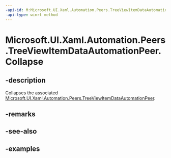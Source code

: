 ```yaml
---
-api-id: M:Microsoft.UI.Xaml.Automation.Peers.TreeViewItemDataAutomationPeer.Collapse
-api-type: winrt method
---
```


# Microsoft.UI.Xaml.Automation.Peers.TreeViewItemDataAutomationPeer.Collapse

<!--
public void Collapse ();
-->

## -description

Collapses the associated [Microsoft.UI.Xaml.Automation.Peers.TreeViewItemDataAutomationPeer](treeviewitemdataautomationpeer.md).

## -remarks

## -see-also

## -examples
